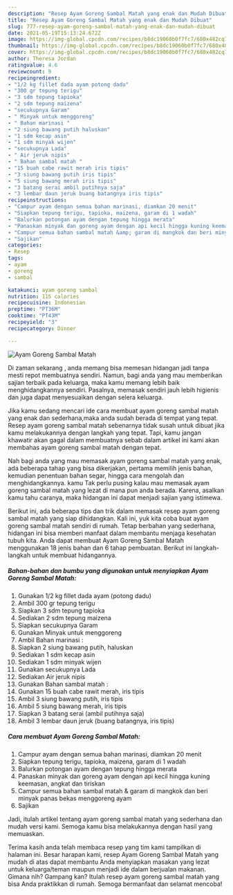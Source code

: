 ```yaml
---
description: "Resep Ayam Goreng Sambal Matah yang enak dan Mudah Dibuat"
title: "Resep Ayam Goreng Sambal Matah yang enak dan Mudah Dibuat"
slug: 777-resep-ayam-goreng-sambal-matah-yang-enak-dan-mudah-dibuat
date: 2021-05-19T15:13:24.672Z
image: https://img-global.cpcdn.com/recipes/b8dc19060b0f7fc7/680x482cq70/ayam-goreng-sambal-matah-foto-resep-utama.jpg
thumbnail: https://img-global.cpcdn.com/recipes/b8dc19060b0f7fc7/680x482cq70/ayam-goreng-sambal-matah-foto-resep-utama.jpg
cover: https://img-global.cpcdn.com/recipes/b8dc19060b0f7fc7/680x482cq70/ayam-goreng-sambal-matah-foto-resep-utama.jpg
author: Theresa Jordan
ratingvalue: 4.6
reviewcount: 9
recipeingredient:
- "1/2 kg fillet dada ayam potong dadu"
- "300 gr tepung terigu"
- "3 sdm tepung tapioka"
- "2 sdm tepung maizena"
- "secukupnya Garam"
- " Minyak untuk menggoreng"
- " Bahan marinasi "
- "2 siung bawang putih haluskan"
- "1 sdm kecap asin"
- "1 sdm minyak wijen"
- "secukupnya Lada"
- " Air jeruk nipis"
- " Bahan sambal matah "
- "15 buah cabe rawit merah iris tipis"
- "3 siung bawang putih iris tipis"
- "5 siung bawang merah iris tipis"
- "3 batang serai ambil putihnya saja"
- "3 lembar daun jeruk buang batangnya iris tipis"
recipeinstructions:
- "Campur ayam dengan semua bahan marinasi, diamkan 20 menit"
- "Siapkan tepung terigu, tapioka, maizena, garam di 1 wadah"
- "Balurkan potongan ayam dengan tepung hingga merata"
- "Panaskan minyak dan goreng ayam dengan api kecil hingga kuning keemasan, angkat dan tiriskan"
- "Campur semua bahan sambal matah &amp; garam di mangkok dan beri minyak panas bekas menggoreng ayam"
- "Sajikan"
categories:
- Resep
tags:
- ayam
- goreng
- sambal

katakunci: ayam goreng sambal 
nutrition: 115 calories
recipecuisine: Indonesian
preptime: "PT36M"
cooktime: "PT43M"
recipeyield: "3"
recipecategory: Dinner

---
```



![Ayam Goreng Sambal Matah](https://img-global.cpcdn.com/recipes/b8dc19060b0f7fc7/680x482cq70/ayam-goreng-sambal-matah-foto-resep-utama.jpg)

Di zaman  sekarang , anda memang bisa memesan hidangan jadi tanpa mesti repot membuatnya sendiri. Namun, bagi anda yang mau memberikan sajian terbaik pada keluarga, maka kamu memang lebih baik menghidangkannya sendiri. Pasalnya, memasak sendiri jauh lebih higienis dan juga dapat menyesuaikan dengan selera keluarga.

Jika kamu sedang mencari ide cara membuat ayam goreng sambal matah yang enak dan sederhana,maka anda sudah berada di tempat yang tepat. Resep ayam goreng sambal matah  sebenarnya tidak susah untuk dibuat jika kamu melakukannya dengan langkah yang tepat. Tapi, kamu jangan khawatir akan gagal dalam membuatnya 
sebab dalam artikel ini kami akan membahas ayam goreng sambal matah dengan tepat.  



Nah bagi anda yang mau memasak ayam goreng sambal matah yang enak, ada beberapa tahap yang bisa dikerjakan, pertama memilih jenis bahan, kemudian penentuan bahan segar, hingga cara mengolah dan menghidangkannya. kamu Tak perlu pusing kalau mau memasak ayam goreng sambal matah yang lezat di mana pun anda berada. Karena, asalkan kamu  tahu caranya, maka hidangan ini dapat menjadi sajian yang istimewa.

Berikut ini, ada beberapa tips dan trik dalam memasak resep ayam goreng sambal matah yang siap dihidangkan. Kali ini, yuk kita coba buat ayam goreng sambal matah sendiri di rumah. Tetap berbahan yang sederhana, hidangan ini bisa memberi manfaat dalam membantu menjaga kesehatan tubuh kita. Anda dapat membuat Ayam Goreng Sambal Matah menggunakan 18 jenis bahan dan 6 tahap pembuatan. Berikut ini langkah-langkah untuk membuat hidangannya.

<!--inarticleads1-->

##### Bahan-bahan dan bumbu yang digunakan untuk menyiapkan Ayam Goreng Sambal Matah:

1. Gunakan 1/2 kg fillet dada ayam (potong dadu)
1. Ambil 300 gr tepung terigu
1. Siapkan 3 sdm tepung tapioka
1. Sediakan 2 sdm tepung maizena
1. Siapkan secukupnya Garam
1. Gunakan  Minyak untuk menggoreng
1. Ambil  Bahan marinasi :
1. Siapkan 2 siung bawang putih, haluskan
1. Sediakan 1 sdm kecap asin
1. Sediakan 1 sdm minyak wijen
1. Gunakan secukupnya Lada
1. Sediakan  Air jeruk nipis
1. Gunakan  Bahan sambal matah :
1. Gunakan 15 buah cabe rawit merah, iris tipis
1. Ambil 3 siung bawang putih, iris tipis
1. Ambil 5 siung bawang merah, iris tipis
1. Siapkan 3 batang serai (ambil putihnya saja)
1. Ambil 3 lembar daun jeruk (buang batangnya, iris tipis)




<!--inarticleads2-->

##### Cara membuat Ayam Goreng Sambal Matah:

1. Campur ayam dengan semua bahan marinasi, diamkan 20 menit
1. Siapkan tepung terigu, tapioka, maizena, garam di 1 wadah
1. Balurkan potongan ayam dengan tepung hingga merata
1. Panaskan minyak dan goreng ayam dengan api kecil hingga kuning keemasan, angkat dan tiriskan
1. Campur semua bahan sambal matah &amp; garam di mangkok dan beri minyak panas bekas menggoreng ayam
1. Sajikan




Jadi, itulah artikel tentang  ayam goreng sambal matah  yang sederhana dan mudah versi kami. Semoga kamu bisa melakukannya dengan hasil yang memuaskan. 

Terima kasih anda telah membaca resep yang tim kami tampilkan di halaman ini. Besar harapan kami, resep  Ayam Goreng Sambal Matah yang mudah di atas dapat membantu Anda menyiapkan masakan yang lezat untuk keluarga/teman maupun menjadi ide dalam berjualan makanan. Gimana nih? Gampang kan? Itulah resep ayam goreng sambal matah yang bisa Anda praktikkan di rumah. Semoga bermanfaat dan selamat mencoba!

